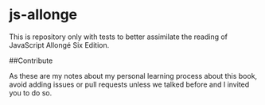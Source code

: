 # js-allonge

This is repository only with tests to better assimilate the reading of JavaScript Allongé Six Edition.

##Contribute

As these are my notes about my personal learning process about this book, avoid adding issues or pull requests unless we talked before and I invited you to do so.
